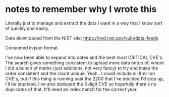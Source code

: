 # notes to remember why I wrote this

Literally just to manage and extract the data I want in a way that I know sort of quickly and easily.

Data downloaded from the NIST site; https://nvd.nist.gov/vuln/data-feeds

Consumed in json format.

I've now been able to expand into dates and the best most CRITICAL CVE's. The search gives something consistent to upload more data ontop of, where I did a bunch of maths (just additions, not very fancy) to try and make the order consistent and the count unique. Yeah.. I could include all 8million CVE's, but if this thing is running past the 2200 that I've decided I'd stop up, I'll be suprised. I've also deduped the 5 digit CVE so hopefully there's no duplicates of that. It'll need an index match for the correct year.
